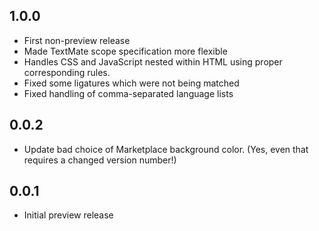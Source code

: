 ## 1.0.0

* First non-preview release
* Made TextMate scope specification more flexible
* Handles CSS and JavaScript nested within HTML using proper corresponding rules.
* Fixed some ligatures which were not being matched
* Fixed handling of comma-separated language lists

## 0.0.2

* Update bad choice of Marketplace background color. (Yes, even that requires a changed version number!)

## 0.0.1

* Initial preview release
